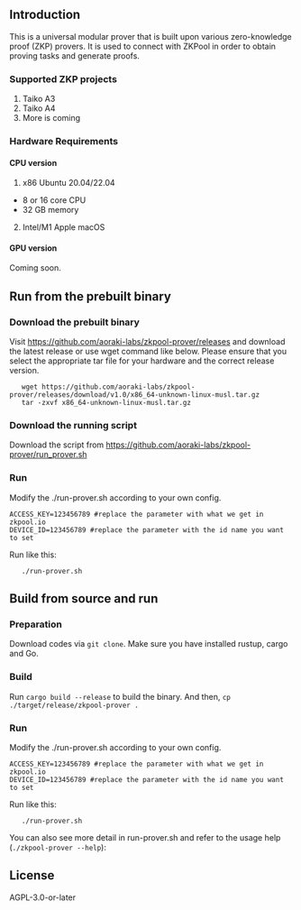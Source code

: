 ## Introduction

This is a universal modular prover that is built upon various zero-knowledge proof (ZKP) provers. 
It is used to connect with ZKPool in order to obtain proving tasks and generate proofs.

### Supported ZKP projects

1. Taiko A3
2. Taiko A4
3. More is coming

### Hardware Requirements

#### CPU version

1. x86 Ubuntu 20.04/22.04
- 8 or 16 core CPU
- 32 GB memory
2. Intel/M1 Apple macOS

#### GPU version

Coming soon.

## Run from the prebuilt binary

### Download the prebuilt binary

Visit https://github.com/aoraki-labs/zkpool-prover/releases and download the latest release or use wget command like below. 
Please ensure that you select the appropriate tar file for your hardware and the correct release version.
```
   wget https://github.com/aoraki-labs/zkpool-prover/releases/download/v1.0/x86_64-unknown-linux-musl.tar.gz
   tar -zxvf x86_64-unknown-linux-musl.tar.gz
```

### Download the running script

Download the script from https://github.com/aoraki-labs/zkpool-prover/run_prover.sh

### Run

Modify the ./run-prover.sh according to your own config.
```
ACCESS_KEY=123456789 #replace the parameter with what we get in zkpool.io
DEVICE_ID=123456789 #replace the parameter with the id name you want to set
```

Run like this:
```
   ./run-prover.sh
```

## Build from source and run

### Preparation

Download codes via `git clone`. Make sure you have installed rustup, cargo and Go.

### Build

Run `cargo build --release` to build the binary.
And then, 
`cp ./target/release/zkpool-prover .`

### Run

Modify the ./run-prover.sh according to your own config.
```
ACCESS_KEY=123456789 #replace the parameter with what we get in zkpool.io
DEVICE_ID=123456789 #replace the parameter with the id name you want to set
```

Run like this:
```
   ./run-prover.sh
```
You can also see more detail in run-prover.sh and refer to the usage help (`./zkpool-prover --help`):


## License

AGPL-3.0-or-later








